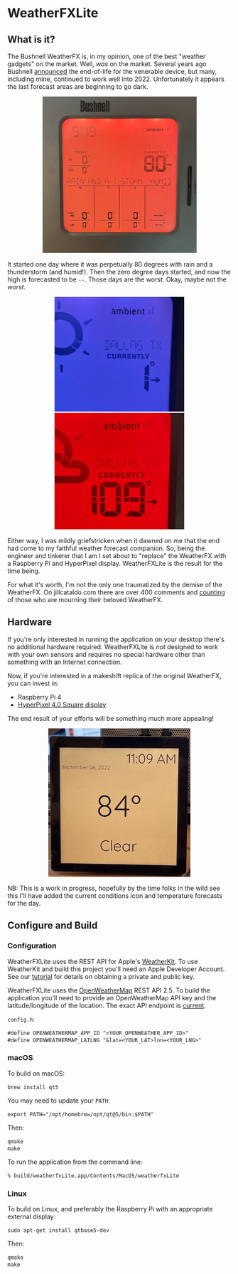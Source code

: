 # WeatherFXLite

## What is it?

The Bushnell WeatherFX is, in my opinion, one of the best "weather gadgets" on the market.  Well, _was_ on the market.  Several years ago Bushnell [announced](https://www.bushnell.com/bu-weatherfx-replacement.html) the end-of-life for the venerable device, but many, including mine, continued to work well into 2022.  Unfortunately it appears the last forecast areas are beginning to go dark.

<div align="center">
<img src="docs/byeWeatherFX.png">
</div>

It started one day where it was perpetually 80 degrees with rain and a thunderstorm (and humid!).  Then the zero degree days started, and now the high is forecasted to be `--`.  Those days are the worst. Okay, maybe not the _worst_.

<div align="center">
<img src="docs/theWorst.png">
<img src="docs/theWorstHeat.png">
</div>

Either way, I was mildly griefstricken when it dawned on me that the end had come to my faithful weather forecast companion.  So, being the engineer and tinkerer that I am I set about to "replace" the WeatherFX with a Raspberry Pi and HyperPixel display.  WeatherFXLite is the result for the time being.

For what it's worth, I'm not the only one traumatized by the demise of the WeatherFX.  On jillcataldo.com there are over 400 comments and [counting](https://jillcataldo.com/happy-new-year-is-your-weather-center-discontinuing-itself/) of those who are mourning their beloved WeatherFX.

## Hardware

If you're only interested in running the application on your desktop there's no additional hardware required.  WeatherFXLite is _not_ designed to work with your own sensors and requires no special hardware other than something with an Internet connection.

Now, if you're interested in a makeshift replica of the original WeatherFX, you can invest in:

* Raspberry Pi 4
* [HyperPixel 4.0 Square display](https://shop.pimoroni.com/products/hyperpixel-4-square?variant=30138251444307)

The end result of your efforts will be something much more appealing!

<div align="center">
<img src="docs/weatherfxlite.jpeg">
</div>

NB:  This is a work in progress, hopefully by the time folks in the wild see this I'll have added the current conditions icon and temperature forecasts for the day.

## Configure and Build
### Configuration

WeatherFXLite uses the REST API for Apple's [WeatherKit]().  To use WeatherKit and build this project you'll need an Apple Developer Account.  See our [tutorial](https://dev.iachieved.it/iachievedit/weatherkit-rest-api/) for details on obtaining a private and public key.

WeatherFXLite uses the [OpenWeatherMap](https://openweathermap.org/api) REST API 2.5.  To build the application you'll need to provide an OpenWeatherMap API key and the latitude/longitude of the location.  The exact API endpoint is [current](https://openweathermap.org/current).

`config.h`:

```
#define OPENWEATHERMAP_APP_ID "<YOUR_OPENWEATHER_APP_ID>"
#define OPENWEATHERMAP_LATLNG "&lat=<YOUR_LAT>lon=<YOUR_LNG>"
```

### macOS

To build on macOS:

```
brew install qt5
```

You may need to update your `PATH`:

```
export PATH="/opt/homebrew/opt/qt@5/bin:$PATH"
```

Then:
```
qmake
make
```

To run the application from the command line:

```
% build/weatherfxLite.app/Contents/MacOS/weatherfxLite
```

### Linux

To build on Linux, and preferably the Raspberry Pi with an appropriate external display:

```
sudo apt-get install qtbase5-dev
```

Then:

```
qmake
make
```
